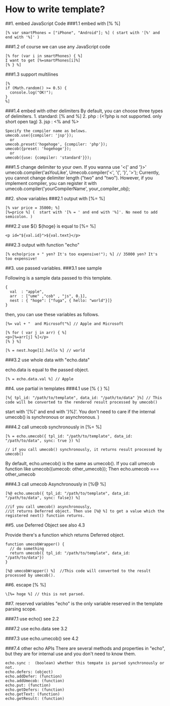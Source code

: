 How to write template?
======================


##1. embed JavaScript Code
###1.1 embed with [% %]

    [% var smartPhones = ["iPhone", "Android"]; %] ( start with '[%' and end with '%]' )


###1.2 of course we can use any JavaScript code

    [% for (var i in smartPhones) { %]
    I want to get [%=smartPhones[i]%]
    [% } %]


###1.3 support multilines

    [% 
    if (Math.random() >= 0.5) {
      console.log("OK!");
    }
    %]


###1.4 embed with other delimiters
    By default, you can choose three types of delimiters.
    1. standard: [%  and  %]
    2. php     : <?  and  ?>  (<?php is not supported. only short open tag)
    3. jsp     : <%  and  %>

    Specify the compiler name as belows.
    umecob.use({compiler: 'jsp'});
      or 
    umecob.preset('hogehoge', {compiler: 'php'});
    umecob({preset: 'hogehoge'});
      or
    umecob({use: {compiler: 'standard'}});


###1.5 change delimiter to your own.
    If you wanna use '<{' and '}>'
    umecob.compiler('asYouLike', Umecob.compiler('<', '{', '}', '>');
    Currently, you cannot change delimiter length ("two" and "two").
    However, if you implement compiler, you can register it with
      umecob.compiler('yourCompilerName', your_compiler_obj);


##2. show variables
###2.1 output with [%= %]

    [% var price = 35000; %]
    [%=price %] (  start with '[% = ' and end with '%]'. No need to add semicolon. )

###2.2 use ${}
    ${hoge} is equal to [%= %]

    <p id="${val.id}">${val.text}</p>

###2.3 output with function "echo"

    [% echo(price + " yen? It's too expensive!"); %] // 35000 yen? It's too expensive!



##3. use passed variables.
###3.1 see sample

Following is a sample data passed to this template.

    {
      val  : "apple",
      arr  : ["ume" ,"cob" , "js", 0.1],
      nest : { "hoge": ["fuga", { hello: "world"}]}
    }

then, you can use these variables as follows.

    [%= val + "  and Microsoft"%] // Apple and Microsoft

    [% for ( var j in arr) { %]
    <p>[%=arr[j] %]</p>
    [% } %]

    [% = nest.hoge[1].hello %] // world


###3.2 use whole data with "echo.data"

echo.data is equal to the passed object.

    [% = echo.data.val %] // Apple


##4. use partial in templates
###4.1 use [% { } %]

    [%{ tpl_id: "/path/to/template", data_id: "/path/to/data" }%] // This code will be converted to the rendered result processed by umecob()

start with '[%{' and end with '}%]'.
You don't need to care if the internal umecob() is synchronous or asynchronous. )


###4.2 call umecob synchronously in [%= %]

    [% = echo.umecob({ tpl_id: "/path/to/template", data_id: "/path/to/data", sync: true }) %] 

    // if you call umecob() synchronously, it returns result processed by umecob() 

By default, echo.umecob() is the same as umecob().
If you call umecob function like 
    umecob({umecob: other_umecob});
Then echo.umecob === other_umecob

###4.3 call umecob Asynchronously in [%@ %]

    [%@ echo.umecob({ tpl_id: "/path/to/template", data_id: "/path/to/data", sync: false}) %] 

    //if you call umecob() asynchronously, 
    //it returns Deferred object. Then use [%@ %] to get a value which the registered next() function returns.


##5. use Deferred Object
see also 4.3

Provide there's a function which returns Deferred object.

    function umecobWrapper() {
      // do something
      return umecob({ tpl_id: "/path/to/template", data_id: "/path/to/data"})
    }

    [%@ umecobWrapper() %]  //This code will converted to the result processed by umecob().



##6. escape [% %]

    \[%= hoge %] // this is not parsed.


##7. reserved variables
"echo" is the only variable reserved in the template parsing scope.


###7.1 use echo()
see 2.2


###7.2 use echo.data
see 3.2

###7.3 use echo.umecob()
see 4.2

###7.4 other echo APIs
There are several methods and properties in "echo",
but they are for internal use and you don't need to know them.

    echo.sync :  (boolean) whether this tempate is parsed synchronously or not.
    echo.defers: (object)
    echo.addDefer: (function)
    echo.addUmecob: (function)
    echo.put: (function)
    echo.getDefers: (function)
    echo.getText: (function)
    echo.getResult: (function)

